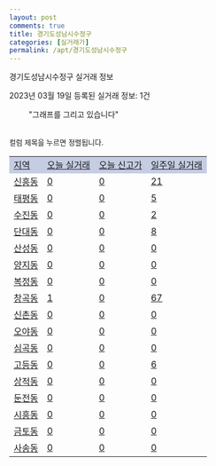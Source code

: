 ```yaml
---
layout: post
comments: true
title: 경기도성남시수정구
categories: [실거래가]
permalink: /apt/경기도성남시수정구
---
```


경기도성남시수정구 실거래 정보

2023년 03월 19일 등록된 실거래 정보: 1건

<!--<script async src="https://pagead2.googlesyndication.com/pagead/js/adsbygoogle.js?client=ca-pub-3485438051770037"
 crossorigin="anonymous"></script>-->

<script type="text/javascript">
  google.charts.load('current', {'packages':['corechart']});
  google.charts.setOnLoadCallback(drawChart);

  function drawChart() {
    var data = google.visualization.arrayToDataTable([['거래일', '매매', '전월세', '전매'], ['21-01', 2, 6, 1], ['21-02', 0, 2, 0], ['21-03', 0, 3, 0], ['21-04', 0, 1, 0], ['21-05', 0, 3, 0], ['21-06', 0, 4, 0], ['21-07', 0, 19, 0], ['21-08', 26, 71, 3], ['21-09', 1, 31, 0], ['21-10', 1, 2, 0], ['21-11', 0, 1, 0], ['21-12', 0, 2, 0], ['22-01', 0, 34, 0], ['22-02', 0, 8, 0], ['22-03', 10, 80, 0], ['22-04', 23, 238, 0], ['22-05', 28, 367, 1], ['22-06', 15, 305, 0], ['22-07', 14, 434, 1], ['22-08', 14, 351, 0], ['22-09', 23, 350, 0], ['22-10', 13, 300, 0], ['22-11', 28, 244, 0], ['22-12', 22, 288, 1], ['23-01', 80, 223, 1], ['23-02', 86, 335, 6], ['23-03', 9, 150, 0]]);

    var options = {
      title: '최근 1년간 유형별 거래량 추이',
      legend: { position: 'bottom' }
    };

    setTimeout(function() {
        var chart = new google.visualization.LineChart(document.getElementById('columnchart_material'));
        chart.draw(data, (options));
        document.getElementById('loading').style.display = 'none';
        var dayLabel = (new Date()).getDay();
        if (dayLabel < 2) {
            sorttable.innerSortFunction.apply(document.getElementById('week'), []);
            sorttable.innerSortFunction.apply(document.getElementById('week'), []);        
        }
        else {
            sorttable.innerSortFunction.apply(document.getElementById('today'), []);
            sorttable.innerSortFunction.apply(document.getElementById('today'), []);
        }
    }, 200);

  }
</script>

<div id="loading" style="z-index:20; display: block; margin-left: 35px">"그래프를 그리고 있습니다"</div>
<div id="columnchart_material" style="width: 95%; margin-left: -35px; display: block"></div>
<!--<div style="width: 95%; margin-left: -35px; display: block">
      <script async src="https://pagead2.googlesyndication.com/pagead/js/adsbygoogle.js?client=ca-pub-3485438051770037"
          crossorigin="anonymous"></script>
      <ins class="adsbygoogle"
          style="display:block"
          data-ad-format="fluid"
          data-ad-layout-key="-fb+5w+4e-db+86"
          data-ad-client="ca-pub-3485438051770037"
          data-ad-slot="1827090281"></ins>
      <script>
          (adsbygoogle = window.adsbygoogle || []).push({});
      </script>
</div>-->
<br>

<font size='small' style='font-size: small;'>컬럼 제목을 누르면 정렬됩니다.</font>
<table class="sortable">
  <tr style='background-color: rgba(114, 132, 186,0.4);'>
    <td id="region"><a href="#">지역</a></td>
    <td id="today"><a href="#">오늘 실거래</a></td>
    <td id="today_new"><a href="#">오늘 신고가</a></td>
    <td id="week"><a href="#">일주일 실거래</a></td>
  </tr>

  
  <tr class="item">
    <td><a href="경기도성남시수정구신흥동">신흥동</a></td>
    <td><a href="경기도성남시수정구신흥동">0</a></td>
    <td><a href="경기도성남시수정구신흥동">0</a></td>
    <td><a href="경기도성남시수정구신흥동">21</a></td>
  </tr>
    

  <tr class="item">
    <td><a href="경기도성남시수정구태평동">태평동</a></td>
    <td><a href="경기도성남시수정구태평동">0</a></td>
    <td><a href="경기도성남시수정구태평동">0</a></td>
    <td><a href="경기도성남시수정구태평동">5</a></td>
  </tr>
    

  <tr class="item">
    <td><a href="경기도성남시수정구수진동">수진동</a></td>
    <td><a href="경기도성남시수정구수진동">0</a></td>
    <td><a href="경기도성남시수정구수진동">0</a></td>
    <td><a href="경기도성남시수정구수진동">2</a></td>
  </tr>
    

  <tr class="item">
    <td><a href="경기도성남시수정구단대동">단대동</a></td>
    <td><a href="경기도성남시수정구단대동">0</a></td>
    <td><a href="경기도성남시수정구단대동">0</a></td>
    <td><a href="경기도성남시수정구단대동">8</a></td>
  </tr>
    

  <tr class="item">
    <td><a href="경기도성남시수정구산성동">산성동</a></td>
    <td><a href="경기도성남시수정구산성동">0</a></td>
    <td><a href="경기도성남시수정구산성동">0</a></td>
    <td><a href="경기도성남시수정구산성동">0</a></td>
  </tr>
    

  <tr class="item">
    <td><a href="경기도성남시수정구양지동">양지동</a></td>
    <td><a href="경기도성남시수정구양지동">0</a></td>
    <td><a href="경기도성남시수정구양지동">0</a></td>
    <td><a href="경기도성남시수정구양지동">0</a></td>
  </tr>
    

  <tr class="item">
    <td><a href="경기도성남시수정구복정동">복정동</a></td>
    <td><a href="경기도성남시수정구복정동">0</a></td>
    <td><a href="경기도성남시수정구복정동">0</a></td>
    <td><a href="경기도성남시수정구복정동">0</a></td>
  </tr>
    

  <tr class="item">
    <td><a href="경기도성남시수정구창곡동">창곡동</a></td>
    <td><a href="경기도성남시수정구창곡동">1</a></td>
    <td><a href="경기도성남시수정구창곡동">0</a></td>
    <td><a href="경기도성남시수정구창곡동">67</a></td>
  </tr>
    

  <tr class="item">
    <td><a href="경기도성남시수정구신촌동">신촌동</a></td>
    <td><a href="경기도성남시수정구신촌동">0</a></td>
    <td><a href="경기도성남시수정구신촌동">0</a></td>
    <td><a href="경기도성남시수정구신촌동">0</a></td>
  </tr>
    

  <tr class="item">
    <td><a href="경기도성남시수정구오야동">오야동</a></td>
    <td><a href="경기도성남시수정구오야동">0</a></td>
    <td><a href="경기도성남시수정구오야동">0</a></td>
    <td><a href="경기도성남시수정구오야동">0</a></td>
  </tr>
    

  <tr class="item">
    <td><a href="경기도성남시수정구심곡동">심곡동</a></td>
    <td><a href="경기도성남시수정구심곡동">0</a></td>
    <td><a href="경기도성남시수정구심곡동">0</a></td>
    <td><a href="경기도성남시수정구심곡동">0</a></td>
  </tr>
    

  <tr class="item">
    <td><a href="경기도성남시수정구고등동">고등동</a></td>
    <td><a href="경기도성남시수정구고등동">0</a></td>
    <td><a href="경기도성남시수정구고등동">0</a></td>
    <td><a href="경기도성남시수정구고등동">6</a></td>
  </tr>
    

  <tr class="item">
    <td><a href="경기도성남시수정구상적동">상적동</a></td>
    <td><a href="경기도성남시수정구상적동">0</a></td>
    <td><a href="경기도성남시수정구상적동">0</a></td>
    <td><a href="경기도성남시수정구상적동">0</a></td>
  </tr>
    

  <tr class="item">
    <td><a href="경기도성남시수정구둔전동">둔전동</a></td>
    <td><a href="경기도성남시수정구둔전동">0</a></td>
    <td><a href="경기도성남시수정구둔전동">0</a></td>
    <td><a href="경기도성남시수정구둔전동">0</a></td>
  </tr>
    

  <tr class="item">
    <td><a href="경기도성남시수정구시흥동">시흥동</a></td>
    <td><a href="경기도성남시수정구시흥동">0</a></td>
    <td><a href="경기도성남시수정구시흥동">0</a></td>
    <td><a href="경기도성남시수정구시흥동">0</a></td>
  </tr>
    

  <tr class="item">
    <td><a href="경기도성남시수정구금토동">금토동</a></td>
    <td><a href="경기도성남시수정구금토동">0</a></td>
    <td><a href="경기도성남시수정구금토동">0</a></td>
    <td><a href="경기도성남시수정구금토동">0</a></td>
  </tr>
    

  <tr class="item">
    <td><a href="경기도성남시수정구사송동">사송동</a></td>
    <td><a href="경기도성남시수정구사송동">0</a></td>
    <td><a href="경기도성남시수정구사송동">0</a></td>
    <td><a href="경기도성남시수정구사송동">0</a></td>
  </tr>
    


</table>


    